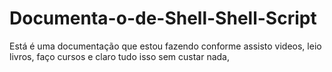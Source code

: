 # Documenta-o-de-Shell-Shell-Script
Está é uma documentação que estou fazendo conforme assisto videos, leio livros, faço cursos e claro tudo isso sem custar nada,
